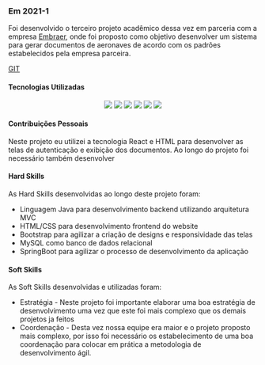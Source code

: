 ### Em 2021-1
  Foi desenvolvido o terceiro projeto acadêmico dessa vez em parceria com a empresa [Embraer](https://embraer.com/), onde foi proposto como objetivo desenvolver um sistema para gerar documentos de aeronaves de acordo com os padrões estabelecidos pela empresa parceira.

[GIT](https://github.com/DevSlim001/API_Slim_4Semestre)

#### Tecnologias Utilizadas

<p align="center">
    <img src="https://img.shields.io/badge/HTML5-E34F26?style=for-the-badge&logo=html5&logoColor=white">
        <img src="https://img.shields.io/badge/CSS3-1572B6?style=for-the-badge&logo=css3&logoColor=white">
        <img src="https://img.shields.io/badge/Java-ED8B00?style=for-the-badge&logo=java&logoColor=white">
        <img src="https://img.shields.io/badge/Spring-6DB33F?style=for-the-badge&logo=spring&logoColor=white">
        <img src="https://img.shields.io/badge/JavaScript-F7DF1E?style=for-the-badge&logo=javascript&logoColor=black">
        <img src="https://img.shields.io/badge/ReactJS-61DAFB?style=for-the-badge&logo=react&logoColor=black">
</p>

#### Contribuições Pessoais
Neste projeto eu utilizei a tecnologia React e HTML para desenvolver as telas de autenticação e exibição dos documentos. 
Ao longo do projeto foi necessário também desenvolver 
     
     
#### Hard Skills
As Hard Skills desenvolvidas ao longo deste projeto foram: 
* Linguagem Java para desenvolvimento backend utilizando arquitetura MVC
* HTML/CSS para desenvolvimento frontend do website
* Bootstrap para agilizar a criação de designs e responsividade das telas
* MySQL como banco de dados relacional
* SpringBoot para agilizar o processo de desenvolvimento da aplicação

#### Soft Skills
As Soft Skills desenvolvidas e utilizadas foram:
* Estratégia - Neste projeto foi importante elaborar uma boa estratégia de desenvolvimento uma vez que este foi mais complexo que os demais projetos ja feitos
* Coordenação - Desta vez nossa equipe era maior e o projeto proposto mais complexo, por isso foi necessário os estabelecimento de uma boa coordenação para colocar em prática a metodologia de desenvolvimento ágil.


